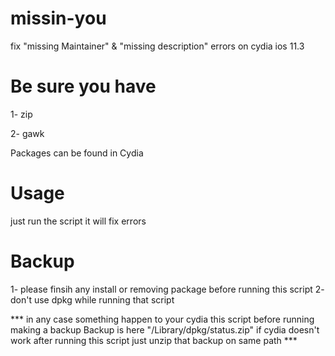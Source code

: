 # missin-you
fix "missing Maintainer" &amp; "missing description" errors on cydia ios 11.3

# Be sure you have 
  1- zip
  
  2- gawk
  
Packages can be found in Cydia

# Usage
just run the script it will fix errors

# Backup
1- please finsih any install or removing package before running this script
2- don't use dpkg while running that script 

*** in any case something happen to your cydia this script before running making a backup
Backup is here "/Library/dpkg/status.zip" if cydia doesn't work after running this script just unzip that backup on same path ***
